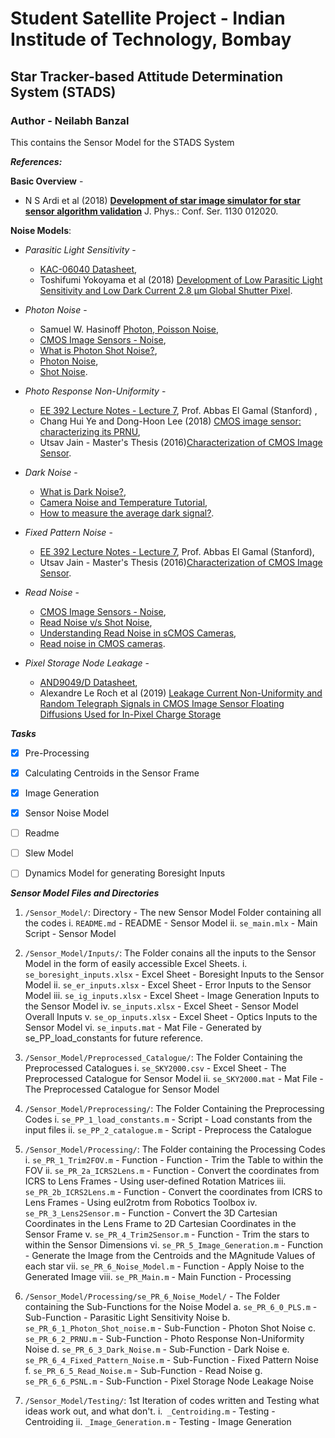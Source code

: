 # Student Satellite Project - Indian Institude of Technology, Bombay

## Star Tracker-based Attitude Determination System (STADS)

### Author - Neilabh Banzal

This contains the Sensor Model for the STADS System

***References:***

**Basic Overview** - 
* N S Ardi et al (2018) [**Development of star image simulator for star sensor algorithm validation**](https://iopscience.iop.org/article/10.1088/1742-6596/1130/1/012020/pdf) J. Phys.: Conf. Ser. 1130 012020.

**Noise Models**:
* *Parasitic Light Sensitivity* - 
	* [KAC-06040 Datasheet](https://www.onsemi.com/pub/Collateral/KAC-06040-D.PDF),
	* Toshifumi Yokoyama et al (2018) [Development of Low Parasitic Light Sensitivity and Low Dark Current 2.8 μm Global Shutter Pixel](https://www.researchgate.net/publication/322707775_Development_of_Low_Parasitic_Light_Sensitivity_and_Low_Dark_Current_28_mm_Global_Shutter_Pixel).

* *Photon Noise* - 
	* Samuel W. Hasinoff [Photon, Poisson Noise](https://people.csail.mit.edu/hasinoff/pubs/hasinoff-photon-2012-preprint.pdf), 
	* [CMOS Image Sensors - Noise](https://www.uio.no/studier/emner/matnat/ifi/nedlagte-emner/INF5440/v10/undervisningsmateriale/F5e.pdf), 
	* [What is Photon Shot Noise?](https://camera.hamamatsu.com/jp/en/technical_guides/photon_shot_noise/index.html),
	* [Photon Noise](https://svi.nl/PhotonNoise),
	* [Shot Noise](https://en.wikipedia.org/wiki/Shot_noise).

* *Photo Response Non-Uniformity* -
	* [EE 392 Lecture Notes - Lecture 7](http://isl.stanford.edu/~abbas/ee392b/lect07.pdf), Prof. Abbas El Gamal (Stanford) ,
	* Chang Hui Ye and  Dong-Hoon Lee (2018) [CMOS image sensor: characterizing its PRNU](https://www.spiedigitallibrary.org/conference-proceedings-of-spie/10757/107570A/CMOS-image-sensor--characterizing-its-PRNU-photo-response-non/10.1117/12.2321168.short?SSO=1),
	* Utsav Jain - Master's Thesis (2016)[Characterization of CMOS Image Sensor](http://caeleste.be/wp-content/uploads/2018/05/MS-thesis-characterization.pdf).

* *Dark Noise* -
	* [What is Dark Noise?](https://camera.hamamatsu.com/jp/en/technical_guides/dark_noise/index.html),
	* [Camera Noise and Temperature Tutorial](https://www.thorlabs.com/newgrouppage9.cfm?objectgroup_id=10773),
	* [How to measure the average dark signal?](https://harvestimaging.com/blog/?p=795).

* *Fixed Pattern Noise* -
	* [EE 392 Lecture Notes - Lecture 7](http://isl.stanford.edu/~abbas/ee392b/lect07.pdf), Prof. Abbas El Gamal (Stanford),
	* Utsav Jain - Master's Thesis (2016)[Characterization of CMOS Image Sensor](http://caeleste.be/wp-content/uploads/2018/05/MS-thesis-characterization.pdf).

* *Read Noise* -
	* [CMOS Image Sensors - Noise](https://www.uio.no/studier/emner/matnat/ifi/nedlagte-emner/INF5440/v10/undervisningsmateriale/F5e.pdf), 
	* [Read Noise v/s Shot Noise](https://www.adimec.com/read-noise-versus-shot-noise-what-is-the-difference-and-when-does-it-matter/),
	* [Understanding Read Noise in sCMOS Cameras](https://andor.oxinst.com/learning/view/article/understanding-read-noise-in-scmos-cameras),
	* [Read noise in CMOS cameras](https://camera.hamamatsu.com/jp/en/technical_guides/read_noise/index.html).

* *Pixel Storage Node Leakage* -
	* [AND9049/D Datasheet](https://www.onsemi.com/pub/Collateral/AND9049-D.PDF),
	*  Alexandre Le Roch et al (2019) [Leakage Current Non-Uniformity and Random Telegraph Signals in CMOS Image Sensor Floating Diffusions Used for In-Pixel Charge Storage](https://www.mdpi.com/1424-8220/19/24/5550/htm)

***Tasks***
* [x] Pre-Processing
* [x] Calculating Centroids in the Sensor Frame
* [x] Image Generation
* [x] Sensor Noise Model
* [ ] Readme
* [ ] Slew Model
* [ ] Dynamics Model for generating Boresight Inputs


***Sensor Model Files and Directories***

1. `/Sensor_Model/`: Directory - The new Sensor Model Folder containing all the codes
	i. `README.md` - README - Sensor Model
	ii. `se_main.mlx` - Main Script - Sensor Model

2. `/Sensor_Model/Inputs/`: The Folder conains all the inputs to the Sensor Model in the form of easily accessible Excel Sheets.
	 i. `se_boresight_inputs.xlsx` - Excel Sheet - Boresight Inputs to the Sensor Model
	ii. `se_er_inputs.xlsx` - Excel Sheet - Error Inputs to the Sensor Model
	iii. `se_ig_inputs.xlsx` - Excel Sheet - Image Generation Inputs to the Sensor Model
	iv. `se_inputs.xlsx` - Excel Sheet - Sensor Model Overall Inputs
	v. `se_op_inputs.xlsx` - Excel Sheet - Optics Inputs to the Sensor Model 
	vi. `se_inputs.mat` - Mat File - Generated by se_PP_load_constants for future reference.

3. `/Sensor_Model/Preprocessed_Catalogue/`: The Folder Containing the Preprocessed Catalogues
	i. `se_SKY2000.csv` - Excel Sheet - The Preprocessed Catalogue for Sensor Model
	ii. `se_SKY2000.mat` - Mat File - The Preprocessed Catalogue for Sensor Model
	
4.  `/Sensor_Model/Preprocessing/`: The Folder Containing the Preprocessing Codes
	i. `se_PP_1_load_constants.m` - Script - Load constants from the input files
	ii. `se_PP_2_catalogue.m` - Script - Preprocess the Catalogue

5. `/Sensor_Model/Processing/`: The Folder containing the Processing Codes
	i. `se_PR_1_Trim2FOV.m` - Function - Function - Trim the Table to within the FOV
	ii. `se_PR_2a_ICRS2Lens.m` - Function - Convert the coordinates from ICRS to Lens Frames - Using user-defined Rotation Matrices
	iii. `se_PR_2b_ICRS2Lens.m` - Function - Convert the coordinates from ICRS to Lens Frames - Using eul2rotm from Robotics Toolbox
	iv. `se_PR_3_Lens2Sensor.m` - Function - Convert the 3D Cartesian Coordinates in the Lens Frame to 2D Cartesian Coordinates in the Sensor Frame
	v. `se_PR_4_Trim2Sensor.m` - Function - Trim the stars to within the Sensor Dimensions
	vi. `se_PR_5_Image_Generation.m` - Function - Generate the Image from the Centroids and the MAgnitude Values of each star
	vii. `se_PR_6_Noise_Model.m` - Function - Apply Noise to the Generated Image
	viii. `se_PR_Main.m` - Main Function - Processing

6. `/Sensor_Model/Processing/se_PR_6_Noise_Model/` - The Folder containing the Sub-Functions for the Noise Model
	a. `se_PR_6_0_PLS.m` - Sub-Function - Parasitic Light Sensitivity Noise
		b. `se_PR_6_1_Photon_Shot_noise.m` - Sub-Function - Photon Shot Noise
		c. `se_PR_6_2_PRNU.m` - Sub-Function - Photo Response Non-Uniformity Noise
		d. `se_PR_6_3_Dark_Noise.m` - Sub-Function - Dark Noise
		e. `se_PR_6_4_Fixed_Pattern_Noise.m` - Sub-Function - Fixed Pattern Noise
		f. `se_PR_6_5_Read_Noise.m` - Sub-Function - Read Noise
		g. `se_PR_6_6_PSNL.m` - Sub-Function - Pixel Storage Node Leakage Noise

7. `/Sensor_Model/Testing/`: 1st Iteration of codes written and Testing what ideas work out, and what don't.
	i.` _Centroiding.m` - Testing - Centroiding
	ii. `_Image_Generation.m` - Testing - Image Generation